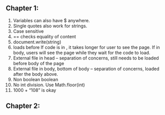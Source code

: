 ## Chapter 1:

1. Variables can also have $ anywhere.
2. Single quotes also work for strings.
3. Case sensitive
4. == checks equality of content
5. document.write(string)
6. <head> loads before <body> If code is in <head>, it takes longer for user to see the page. If in body, users will see the page while they wait for the code to load.
7. External file in head – separation of concerns, still needs to be loaded before body of the page
8. External file in body, bottom of body – separation of concerns, loaded after the body above.
9. Non boolean boolean
10. No int division. Use Math.floor(int)
11. 1000 + “108” is okay

## Chapter 2: 